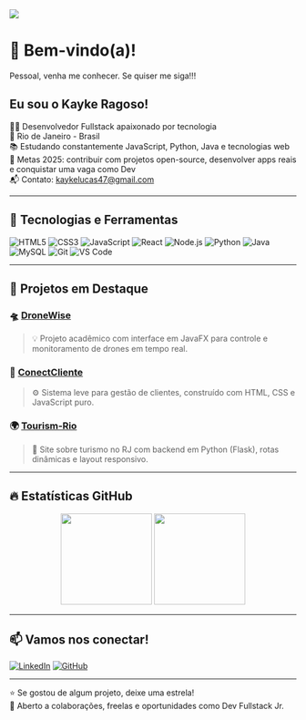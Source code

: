 <img src="https://capsule-render.vercel.app/api?type=waving&color=0d1117&height=200&section=header&text=Kayke%20Ragoso&fontSize=40&fontColor=ffffff&animation=fadeIn" />

# 👋 Bem-vindo(a)!
Pessoal, venha me conhecer. Se quiser me siga!!!

## Eu sou o Kayke Ragoso!

:man_technologist: Desenvolvedor Fullstack apaixonado por tecnologia  
:house_with_garden: Rio de Janeiro - Brasil  
:books: Estudando constantemente JavaScript, Python, Java e tecnologias web  
:rocket: Metas 2025: contribuir com projetos open-source, desenvolver apps reais e conquistar uma vaga como Dev  
:mailbox_with_mail: Contato: kaykelucas47@gmail.com  

---

## 🧰 Tecnologias e Ferramentas

![HTML5](https://img.shields.io/badge/-HTML5-E34F26?style=flat&logo=html5&logoColor=white)
![CSS3](https://img.shields.io/badge/-CSS3-1572B6?style=flat&logo=css3)
![JavaScript](https://img.shields.io/badge/-JavaScript-F7DF1E?style=flat&logo=javascript&logoColor=black)
![React](https://img.shields.io/badge/-React-20232A?style=flat&logo=react)
![Node.js](https://img.shields.io/badge/-Node.js-339933?style=flat&logo=nodedotjs&logoColor=white)
![Python](https://img.shields.io/badge/-Python-3776AB?style=flat&logo=python)
![Java](https://img.shields.io/badge/-Java-007396?style=flat&logo=java)
![MySQL](https://img.shields.io/badge/-MySQL-00000F?style=flat&logo=mysql)
![Git](https://img.shields.io/badge/-Git-F05032?style=flat&logo=git)
![VS Code](https://img.shields.io/badge/-VSCode-007ACC?style=flat&logo=visual-studio-code)


---

## 💼 Projetos em Destaque

### 🛸 [DroneWise](https://github.com/KaykeRagoso/DroneWise)
> 💡 Projeto acadêmico com interface em JavaFX para controle e monitoramento de drones em tempo real.

### 📡 [ConectCliente](https://github.com/KaykeRagoso/ConectCliente)
> ⚙️ Sistema leve para gestão de clientes, construído com HTML, CSS e JavaScript puro.

### 🌍 [Tourism‑Rio](https://github.com/KaykeRagoso/Tourism-Rio)
> 🧭 Site sobre turismo no RJ com backend em Python (Flask), rotas dinâmicas e layout responsivo.

---

## 🔥 Estatísticas GitHub

<div align="center">
  <img height="160em" src="https://github-readme-stats.vercel.app/api?username=KaykeRagoso&show_icons=true&theme=tokyonight" />
  <img height="160em" src="https://github-readme-stats.vercel.app/api/top-langs/?username=KaykeRagoso&layout=compact&theme=tokyonight"/>
</div>

---

## 📫 Vamos nos conectar!

[![LinkedIn](https://img.shields.io/badge/-Kayke%20Ragoso-blue?style=flat&logo=linkedin&logoColor=white)](www.linkedin.com/in/kayke-ragoso)
[![GitHub](https://img.shields.io/badge/-GitHub-333?style=flat&logo=github&logoColor=white)](https://github.com/KaykeRagoso)

---

⭐ Se gostou de algum projeto, deixe uma estrela!  
📩 Aberto a colaborações, freelas e oportunidades como Dev Fullstack Jr.
